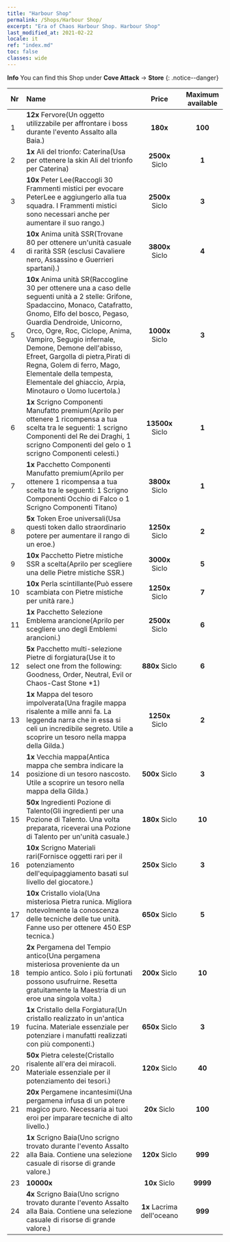 ```yaml
---
title: "Harbour Shop"
permalink: /Shops/Harbour Shop/
excerpt: "Era of Chaos Harbour Shop. Harbour Shop"
last_modified_at: 2021-02-22
locale: it
ref: "index.md"
toc: false
classes: wide
---
```


**Info** You can find this Shop under **Cove Attack** -> **Store** 
{: .notice--danger}

  |  Nr  |      Name      |         Price        |   Maximum available      |
  |:-----|:---------------|:--------------------:|:------------------------:|
  | 1 |  **12x** Fervore(Un oggetto utilizzabile per affrontare i boss durante l'evento Assalto alla Baia.) |  **180x** <i class="fas fa-gem"/>  | **100** |
  | 2 |  **1x** Ali del trionfo: Caterina(Usa per ottenere la skin Ali del trionfo per Caterina) |  **2500x** Siclo  | **1** |
  | 3 |  **10x** Peter Lee(Raccogli 30 Frammenti mistici per evocare PeterLee e aggiungerlo alla tua squadra. I Frammenti mistici sono necessari anche per aumentare il suo rango.) |  **2500x** Siclo  | **3** |
  | 4 |  **10x** Anima unità SSR(Trovane 80 per ottenere un'unità casuale di rarità SSR (esclusi Cavaliere nero, Assassino e Guerrieri spartani).) |  **3800x** Siclo  | **4** |
  | 5 |  **10x** Anima unità SR(Raccogline 30 per ottenere una a caso delle seguenti unità a 2 stelle: Grifone, Spadaccino, Monaco, Catafratto, Gnomo, Elfo del bosco, Pegaso, Guardia Dendroide, Unicorno, Orco, Ogre, Roc, Ciclope, Anima, Vampiro, Segugio infernale, Demone, Demone dell'abisso, Efreet, Gargolla di pietra,Pirati di Regna, Golem di ferro, Mago, Elementale della tempesta, Elementale del ghiaccio, Arpia, Minotauro o Uomo lucertola.) |  **1000x** Siclo  | **3** |
  | 6 |  **1x** Scrigno Componenti Manufatto premium(Aprilo per ottenere 1 ricompensa a tua scelta tra le seguenti: 1 scrigno Componenti del Re dei Draghi, 1 scrigno Componenti del gelo o 1 scrigno Componenti celesti.) |  **13500x** Siclo  | **1** |
  | 7 |  **1x** Pacchetto Componenti Manufatto premium(Aprilo per ottenere 1 ricompensa a tua scelta tra le seguenti: 1 Scrigno Componenti Occhio di Falco o 1 Scrigno Componenti Titano) |  **3800x** Siclo  | **1** |
  | 8 |  **5x** Token Eroe universali(Usa questi token dallo straordinario potere per aumentare il rango di un eroe.) |  **1250x** Siclo  | **2** |
  | 9 |  **10x** Pacchetto Pietre mistiche SSR a scelta(Aprilo per scegliere una delle Pietre mistiche SSR.) |  **3000x** Siclo  | **5** |
  | 10 |  **10x** Perla scintillante(Può essere scambiata con Pietre mistiche per unità rare.) |  **1250x** Siclo  | **7** |
  | 11 |  **1x** Pacchetto Selezione Emblema arancione(Aprilo per scegliere uno degli Emblemi arancioni.) |  **2500x** Siclo  | **6** |
  | 12 |  **5x** Pacchetto multi-selezione Pietre di forgiatura(Use it to select one from the following: Goodness, Order, Neutral, Evil or Chaos-Cast Stone *1) |  **880x** Siclo  | **6** |
  | 13 |  **1x** Mappa del tesoro impolverata(Una fragile mappa risalente a mille anni fa. La leggenda narra che in essa si celi un incredibile segreto. Utile a scoprire un tesoro nella mappa della Gilda.) |  **1250x** Siclo  | **2** |
  | 14 |  **1x** Vecchia mappa(Antica mappa che sembra indicare la posizione di un tesoro nascosto. Utile a scoprire un tesoro nella mappa della Gilda.) |  **500x** Siclo  | **3** |
  | 15 |  **50x** Ingredienti Pozione di Talento(Gli ingredienti per una Pozione di Talento. Una volta preparata, riceverai una Pozione di Talento per un'unità casuale.) |  **180x** Siclo  | **10** |
  | 16 |  **10x** Scrigno Materiali rari(Fornisce oggetti rari per il potenziamento dell'equipaggiamento basati sul livello del giocatore.) |  **250x** Siclo  | **3** |
  | 17 |  **10x** Cristallo viola(Una misteriosa Pietra runica. Migliora notevolmente la conoscenza delle tecniche delle tue unità. Fanne uso per ottenere 450 ESP tecnica.) |  **650x** Siclo  | **5** |
  | 18 |  **2x** Pergamena del Tempio antico(Una pergamena misteriosa proveniente da un tempio antico. Solo i più fortunati possono usufruirne. Resetta gratuitamente la Maestria di un eroe una singola volta.) |  **200x** Siclo  | **10** |
  | 19 |  **1x** Cristallo della Forgiatura(Un cristallo realizzato in un'antica fucina. Materiale essenziale per potenziare i manufatti realizzati con più componenti.) |  **650x** Siclo  | **3** |
  | 20 |  **50x** Pietra celeste(Cristallo risalente all'era dei miracoli. Materiale essenziale per il potenziamento dei tesori.) |  **120x** Siclo  | **40** |
  | 21 |  **20x** Pergamene incantesimi(Una pergamena infusa di un potere magico puro. Necessaria ai tuoi eroi per imparare tecniche di alto livello.) |  **20x** Siclo  | **100** |
  | 22 |  **1x** Scrigno Baia(Uno scrigno trovato durante l'evento Assalto alla Baia. Contiene una selezione casuale di risorse di grande valore.) |  **120x** Siclo  | **999** |
  | 23 |  **10000x** <i class="fas fa-coins"/> |  **10x** Siclo  | **9999** |
  | 24 |  **4x** Scrigno Baia(Uno scrigno trovato durante l'evento Assalto alla Baia. Contiene una selezione casuale di risorse di grande valore.) |  **1x** Lacrima dell'oceano  | **999** |
